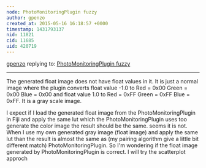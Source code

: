 ```yaml
---
node: PhotoMonitoringPlugin fuzzy
author: gpenzo
created_at: 2015-05-16 16:18:57 +0000
timestamp: 1431793137
nid: 11821
cid: 11685
uid: 420719
---
```




[gpenzo](../profile/gpenzo) replying to: [PhotoMonitoringPlugin fuzzy](../notes/gpenzo/05-16-2015/photomonitoringplugin-fuzzy)

----
The generated float image does not have float values in it. It is just a normal image where the plugin converts float value -1.0 to Red = 0x00 Green = 0x00 Blue = 0x00 and float value 1.0 to Red = 0xFF Green = 0xFF Blue = 0xFF. It is a gray scale image.

I expect if I load the generated float image from the PhotoMonitoringPlugin in Fiji and apply the same lut which the PhotoMonitoringPlugin uses too generate the color image the result should be the same. seems it is not.
When I use my own generated gray image (float image) and apply the same lut than the result is almost the same as (my pairing algorithm give a little bit different match) PhotoMonitoringPlugin. So I'm wondering if the float image generated by PhotoMonitoringPlugin is correct. I will try the scatterplot approch